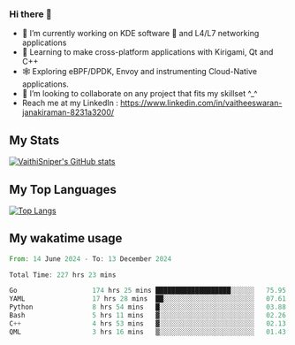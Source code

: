 ### Hi there 👋

- 🔭 I’m currently working on KDE software 💓 and L4/L7 networking applications 
- 📖 Learning to make cross-platform applications with Kirigami, Qt and C++
- 🕸️ Exploring eBPF/DPDK, Envoy and instrumenting Cloud-Native applications. 
- 👯 I’m looking to collaborate on any project that fits my skillset ^_^
- Reach me at my LinkedIn : https://www.linkedin.com/in/vaitheeswaran-janakiraman-8231a3200/

## My Stats
[![VaithiSniper's GitHub stats](https://github-readme-stats.vercel.app/api?username=VaithiSniper&hide=stars&theme=radical)](https://github.com/anuraghazra/github-readme-stats)

## My Top Languages

[![Top Langs](https://github-readme-stats.vercel.app/api/top-langs/?username=VaithiSniper&layout=compact)](https://github.com/anuraghazra/github-readme-stats)

## My wakatime usage

<!--START_SECTION:waka-->

```rust
From: 14 June 2024 - To: 13 December 2024

Total Time: 227 hrs 23 mins

Go                   174 hrs 25 mins ███████████████████░░░░░░   75.95 %
YAML                 17 hrs 28 mins  ██░░░░░░░░░░░░░░░░░░░░░░░   07.61 %
Python               8 hrs 54 mins   █░░░░░░░░░░░░░░░░░░░░░░░░   03.88 %
Bash                 5 hrs 11 mins   ▓░░░░░░░░░░░░░░░░░░░░░░░░   02.26 %
C++                  4 hrs 53 mins   ▓░░░░░░░░░░░░░░░░░░░░░░░░   02.13 %
QML                  3 hrs 16 mins   ▒░░░░░░░░░░░░░░░░░░░░░░░░   01.43 %
```

<!--END_SECTION:waka-->
